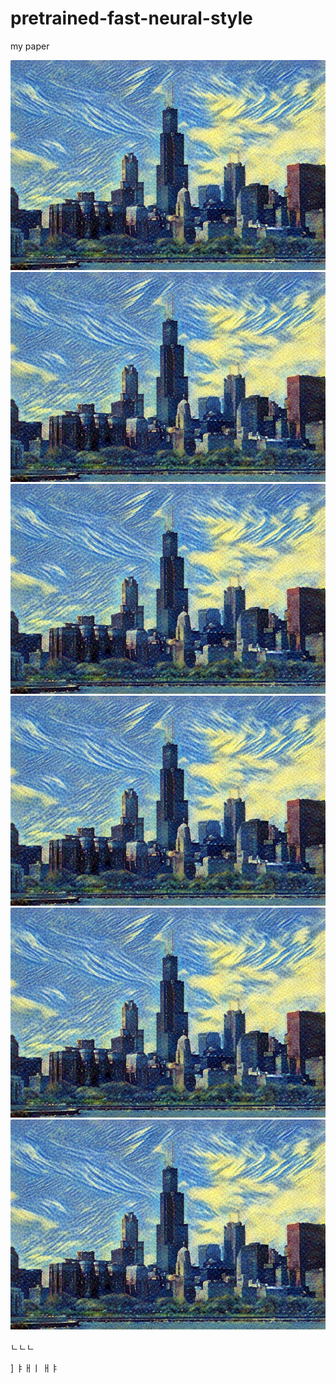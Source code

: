 # pretrained-fast-neural-style
my paper

![0](/result/The_Starry_Night_chicago_0.jpg)
![1](/result/The_Starry_Night_chicago_0.jpg)
![2](/result/The_Starry_Night_chicago_0.jpg)
![3](/result/The_Starry_Night_chicago_0.jpg)
![4](/result/The_Starry_Night_chicago_0.jpg)
![5](/result/The_Starry_Night_chicago_0.jpg)

ㄴㄴㄴ


]
ㅑㅐㅣ
ㅐㅑ
